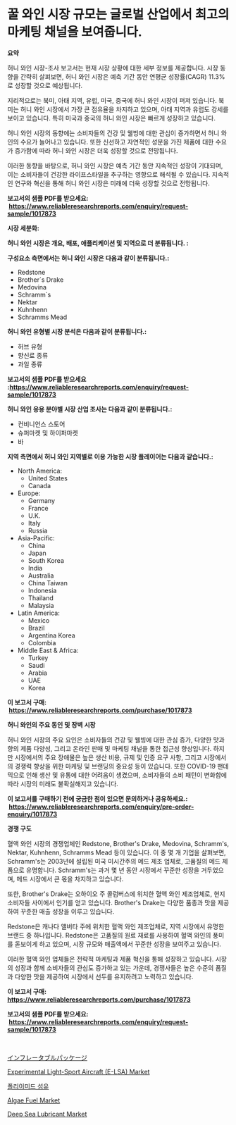 <p><h1>꿀 와인 시장 규모는 글로벌 산업에서 최고의 마케팅 채널을 보여줍니다.</h1></p><p><strong>요약</strong></p>
<p><p>허니 와인 시장-조사 보고서는 현재 시장 상황에 대한 세부 정보를 제공합니다. 시장 동향을 간략히 살펴보면, 허니 와인 시장은 예측 기간 동안 연평균 성장률(CAGR) 11.3%로 성장할 것으로 예상됩니다. </p><p>지리적으로는 북미, 아태 지역, 유럽, 미국, 중국에 허니 와인 시장이 퍼져 있습니다. 북미는 허니 와인 시장에서 가장 큰 점유율을 차지하고 있으며, 아태 지역과 유럽도 강세를 보이고 있습니다. 특히 미국과 중국의 허니 와인 시장은 빠르게 성장하고 있습니다.</p><p>허니 와인 시장의 동향에는 소비자들의 건강 및 웰빙에 대한 관심이 증가하면서 허니 와인의 수요가 늘어나고 있습니다. 또한 신선하고 자연적인 성분을 가진 제품에 대한 수요가 증가함에 따라 허니 와인 시장은 더욱 성장할 것으로 전망됩니다.</p><p>이러한 동향을 바탕으로, 허니 와인 시장은 예측 기간 동안 지속적인 성장이 기대되며, 이는 소비자들이 건강한 라이프스타일을 추구하는 영향으로 해석될 수 있습니다. 지속적인 연구와 혁신을 통해 허니 와인 시장은 미래에 더욱 성장할 것으로 전망됩니다.</p></p>
<p><strong>보고서의 샘플 PDF를 받으세요: &nbsp;<a href="https://www.reliableresearchreports.com/enquiry/request-sample/1017873">https://www.reliableresearchreports.com/enquiry/request-sample/1017873</a></strong></p>
<p><strong>시장 세분화:</strong></p>
<p><strong> 허니 와인 시장은 개요, 배포, 애플리케이션 및 지역으로 더 분류됩니다. :</strong></p>
<p><strong>구성요소 측면에서는 허니 와인 시장은 다음과 같이 분류됩니다.:</strong></p>
<p><ul><li>Redstone</li><li>Brother`s Drake</li><li>Medovina</li><li>Schramm`s</li><li>Nektar</li><li>Kuhnhenn</li><li>Schramms Mead</li></ul></p>
<p><strong> 허니 와인 유형별 시장 분석은 다음과 같이 분류됩니다.:</strong></p>
<p><ul><li>허브 유형</li><li>향신료 종류</li><li>과일 종류</li></ul></p>
<p><strong>보고서의 샘플 PDF를 받으세요 :<a href="https://www.reliableresearchreports.com/enquiry/request-sample/1017873">https://www.reliableresearchreports.com/enquiry/request-sample/1017873</a></strong></p>
<p><strong> 허니 와인 응용 분야별 시장 산업 조사는 다음과 같이 분류됩니다.:</strong></p>
<p><ul><li>컨비니언스 스토어</li><li>슈퍼마켓 및 하이퍼마켓</li><li>바</li></ul></p>
<p><strong>지역 측면에서 허니 와인 지역별로 이용 가능한 시장 플레이어는 다음과 같습니다.:</strong></p>
<p><ul>
    <li>
        North America:
        <ul>
            <li>United States</li>
            <li>Canada</li>
        </ul>
    </li>
    <li>
        Europe:
        <ul>
            <li>Germany</li>
            <li>France</li>
            <li>U.K.</li>
            <li>Italy</li>
            <li>Russia</li>
        </ul>
    </li>
    <li>
        Asia-Pacific:
        <ul>
            <li>China</li>
            <li>Japan</li>
            <li>South Korea</li>
            <li>India</li>
            <li>Australia</li>
            <li>China Taiwan</li>
            <li>Indonesia</li>
            <li>Thailand</li>
            <li>Malaysia</li>
        </ul>
    </li>
    <li>
        Latin America:
        <ul>
            <li>Mexico</li>
            <li>Brazil</li>
            <li>Argentina Korea</li>
            <li>Colombia</li>
        </ul>
    </li>
    <li>
        Middle East & Africa:
        <ul>
            <li>Turkey</li>
            <li>Saudi</li>
            <li>Arabia</li>
            <li>UAE</li>
            <li>Korea</li>
        </ul>
    </li>
    </ul></p>
<p><strong>이 보고서 구매: &nbsp;<a href="https://www.reliableresearchreports.com/purchase/1017873">https://www.reliableresearchreports.com/purchase/1017873</a></strong></p>
<p><strong>허니 와인의 주요 동인 및 장벽 시장</strong></p>
<p><p>허니 와인 시장의 주요 요인은 소비자들의 건강 및 웰빙에 대한 관심 증가, 다양한 맛과 향의 제품 다양성, 그리고 온라인 판매 및 마케팅 채널을 통한 접근성 향상입니다. 하지만 시장에서의 주요 장애물은 높은 생산 비용, 규제 및 인증 요구 사항, 그리고 시장에서의 경쟁력 향상을 위한 마케팅 및 브랜딩의 중요성 등이 있습니다. 또한 COVID-19 팬데믹으로 인해 생산 및 유통에 대한 어려움이 생겼으며, 소비자들의 소비 패턴이 변화함에 따라 시장의 미래도 불확실해지고 있습니다.</p></p>
<p><strong>이 보고서를 구매하기 전에 궁금한 점이 있으면 문의하거나 공유하세요.: &nbsp;<a href="https://www.reliableresearchreports.com/enquiry/pre-order-enquiry/1017873">https://www.reliableresearchreports.com/enquiry/pre-order-enquiry/1017873</a></strong></p>
<p><strong>경쟁 구도</strong></p>
<p><p>혈액 와인 시장의 경쟁업체인 Redstone, Brother's Drake, Medovina, Schramm's, Nektar, Kuhnhenn, Schramms Mead 등이 있습니다. 이 중 몇 개 기업을 살펴보면, Schramm's는 2003년에 설립된 미국 미시간주의 메드 제조 업체로, 고품질의 메드 제품으로 유명합니다. Schramm's는 과거 몇 년 동안 시장에서 꾸준한 성장을 거두었으며, 메드 시장에서 큰 몫을 차지하고 있습니다. </p><p>또한, Brother's Drake는 오하이오 주 콜럼버스에 위치한 혈액 와인 제조업체로, 현지 소비자들 사이에서 인기를 얻고 있습니다. Brother's Drake는 다양한 품종과 맛을 제공하여 꾸준한 매출 성장을 이루고 있습니다.</p><p>Redstone은 캐나다 앨버타 주에 위치한 혈액 와인 제조업체로, 지역 시장에서 유명한 브랜드 중 하나입니다. Redstone은 고품질의 원료 재료를 사용하여 혈액 와인의 풍미를 돋보이게 하고 있으며, 시장 규모와 매출액에서 꾸준한 성장을 보여주고 있습니다.</p><p>이러한 혈액 와인 업체들은 전략적 마케팅과 제품 혁신을 통해 성장하고 있습니다. 시장의 성장과 함께 소비자들의 관심도 증가하고 있는 가운데, 경쟁사들은 높은 수준의 품질과 다양한 맛을 제공하여 시장에서 선두를 유지하려고 노력하고 있습니다.</p></p>
<p><strong>이 보고서 구매: &nbsp; <a href="https://www.reliableresearchreports.com/purchase/1017873">https://www.reliableresearchreports.com/purchase/1017873</a></strong></p>
<p><strong>보고서의 샘플 PDF를 받으세요: &nbsp;<a href="https://www.reliableresearchreports.com/enquiry/request-sample/1017873">https://www.reliableresearchreports.com/enquiry/request-sample/1017873</a></strong><strong></strong></p>
<p>&nbsp;</p>
<p><p><a href="https://github.com/efcvopdgkdx128/Market-Research-Report-List-1/blob/main/3999186189251.md">インフレータブルパッケージ</a></p><p><a href="https://github.com/derrinmiltonellis35gcl/Market-Research-Report-List-1/blob/main/experimental-light-sport-aircraft-e-lsa-market.md">Experimental Light-Sport Aircraft (E-LSA) Market</a></p><p><a href="https://medium.com/@tobykub4685/%ED%8F%B4%EB%A6%AC%EC%9D%B4%EB%AF%B8%EB%93%9C-%EC%84%AC%EC%9C%A0-%EC%8B%9C%EC%9E%A5-%EA%B7%9C%EB%AA%A8-%EC%8B%9C%EC%9E%A5-%EC%A0%84%EB%A7%9D-%EB%B0%8F-%EC%8B%9C%EC%9E%A5-%EC%98%88%EC%B8%A1-2024%EB%85%84%EB%B6%80%ED%84%B0-2031%EB%85%84%EA%B9%8C%EC%A7%80-0de92d443ad5">폴리이미드 섬유</a></p><p><a href="https://forested-sushi-9b0.notion.site/Algae-Fuel-Market-Size-and-Growth-Market-Segmentation-Regional-and-Country-Breakdowns-and-Market--09dc28a989dd442596781605ebc83db0">Algae Fuel Market</a></p><p><a href="https://summer-dogwood-3e9.notion.site/Deep-Sea-Lubricant-Market-Analysis-and-Market-Size-Global-Industry-Overview-Market-Segmentation-an-ab914368fc7647028ee2b4f016751cea">Deep Sea Lubricant Market</a></p></p>